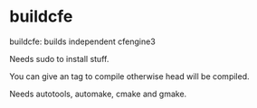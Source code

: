 buildcfe
========

buildcfe: builds independent cfengine3

Needs sudo to install stuff.

You can give an tag to compile otherwise head will be compiled.

Needs autotools, automake, cmake and gmake.
